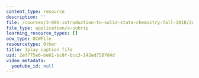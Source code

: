 ```yaml
---
content_type: resource
description: ''
file: /courses/3-091-introduction-to-solid-state-chemistry-fall-2018/2ef775e6be61bc8fbcc3142ed7587d4d_SkT7VIul_8A.srt
file_type: application/x-subrip
learning_resource_types: []
ocw_type: OCWFile
resourcetype: Other
title: 3play caption file
uid: 2ef775e6-be61-bc8f-bcc3-142ed7587d4d
video_metadata:
  youtube_id: null
---
```

